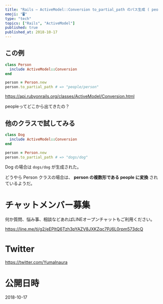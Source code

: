 ```yaml
---
title: "Rails — ActiveModel::Conversion to_partial_path のパス生成 ( people/person "
emoji: "🖥"
type: "tech"
topics: ["Rails", "ActiveModel"]
published: true
published_at: 2018-10-17
---
```


## この例

```rb
class Person
  include ActiveModel::Conversion
end

person = Person.new
person.to_partial_path # => "people/person"
```

https://api.rubyonrails.org/classes/ActiveModel/Conversion.html

peopleってどこから出てきたの？

## 他のクラスで試してみる

```rb
class Dog
  include ActiveModel::Conversion
end

person = Person.new
person.to_partial_path # => "dogs/dog"
```

Dog の場合は `dogs/dog` が生成された。

どうやら Person クラスの場合は、 **person の複数形である people に変換** されているようだ。








<!-- Update From Qiita API -->

# チャットメンバー募集


何か質問、悩み事、相談などあればLINEオープンチャットもご利用ください。

https://line.me/ti/g2/eEPltQ6Tzh3pYAZV8JXKZqc7PJ6L0rpm573dcQ





# Twitter


https://twitter.com/YumaInaura


<!-- Update From Qiita API -->



# 公開日時

2018-10-17
